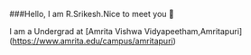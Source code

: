 ###Hello, I am R.Srikesh.Nice to meet you 👋

I am a Undergrad at [Amrita Vishwa Vidyapeetham,Amritapuri] (https://www.amrita.edu/campus/amritapuri)
